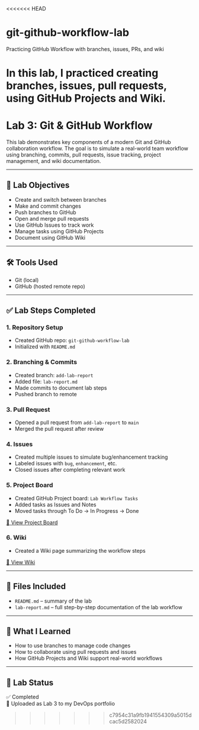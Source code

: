 <<<<<<< HEAD
# git-github-workflow-lab
Practicing GitHub Workflow with branches, issues, PRs, and wiki

In this lab, I practiced creating branches, issues, pull requests, using GitHub Projects and Wiki.
=======
# Lab 3: Git & GitHub Workflow

This lab demonstrates key components of a modern Git and GitHub collaboration workflow. The goal is to simulate a real-world team workflow using branching, commits, pull requests, issue tracking, project management, and wiki documentation.

---

## 📌 Lab Objectives

- Create and switch between branches
- Make and commit changes
- Push branches to GitHub
- Open and merge pull requests
- Use GitHub Issues to track work
- Manage tasks using GitHub Projects
- Document using GitHub Wiki

---

## 🛠️ Tools Used

- Git (local)
- GitHub (hosted remote repo)

---

## ✅ Lab Steps Completed

### 1. Repository Setup
- Created GitHub repo: `git-github-workflow-lab`
- Initialized with `README.md`

### 2. Branching & Commits
- Created branch: `add-lab-report`
- Added file: `lab-report.md`
- Made commits to document lab steps
- Pushed branch to remote

### 3. Pull Request
- Opened a pull request from `add-lab-report` to `main`
- Merged the pull request after review

### 4. Issues
- Created multiple issues to simulate bug/enhancement tracking
- Labeled issues with `bug`, `enhancement`, etc.
- Closed issues after completing relevant work

### 5. Project Board
- Created GitHub Project board: `Lab Workflow Tasks`
- Added tasks as Issues and Notes
- Moved tasks through To Do → In Progress → Done

[🔗 View Project Board](https://github.com/AbdullahOsmani/git-github-workflow-lab/projects)

### 6. Wiki
- Created a Wiki page summarizing the workflow steps

[📄 View Wiki](https://github.com/AbdullahOsmani/git-github-workflow-lab/wiki)

---

## 📂 Files Included

- `README.md` – summary of the lab
- `lab-report.md` – full step-by-step documentation of the lab workflow

---

## 🧠 What I Learned

- How to use branches to manage code changes
- How to collaborate using pull requests and issues
- How GitHub Projects and Wiki support real-world workflows

---

## 🧪 Lab Status

✅ Completed  
📅 Uploaded as Lab 3 to my DevOps portfolio  
>>>>>>> c7954c31a9fb1941554309a5015dcac5d2582024
